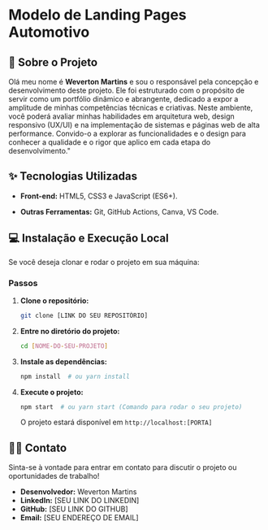 # Modelo de Landing Pages Automotivo

## 🚀 Sobre o Projeto
Olá meu nome é **Weverton Martins** e sou o responsável pela concepção e desenvolvimento deste projeto. Ele foi estruturado com o propósito de servir como um portfólio dinâmico e abrangente, dedicado a expor a amplitude de minhas competências técnicas e criativas. Neste ambiente, você poderá avaliar minhas habilidades em arquitetura web, design responsivo (UX/UI) e na implementação de sistemas e páginas web de alta performance. Convido-o a explorar as funcionalidades e o design para conhecer a qualidade e o rigor que aplico em cada etapa do desenvolvimento."

## ✨ Tecnologias Utilizadas

- **Front-end:** HTML5, CSS3 e JavaScript (ES6+).

- **Outras Ferramentas:** Git, GitHub Actions, Canva, VS Code.

## 💻 Instalação e Execução Local

Se você deseja clonar e rodar o projeto em sua máquina:

### Passos
1.  **Clone o repositório:**
    ```bash
    git clone [LINK DO SEU REPOSITÓRIO]
    ```
2.  **Entre no diretório do projeto:**
    ```bash
    cd [NOME-DO-SEU-PROJETO]
    ```
3.  **Instale as dependências:**
    ```bash
    npm install  # ou yarn install
    ```
4.  **Execute o projeto:**
    ```bash
    npm start  # ou yarn start (Comando para rodar o seu projeto)
    ```
    O projeto estará disponível em `http://localhost:[PORTA]`

## 👨‍💻 Contato

Sinta-se à vontade para entrar em contato para discutir o projeto ou oportunidades de trabalho!

* **Desenvolvedor:** Weverton Martins
* **LinkedIn:** [SEU LINK DO LINKEDIN]
* **GitHub:** [SEU LINK DO GITHUB]
* **Email:** [SEU ENDEREÇO DE EMAIL]
